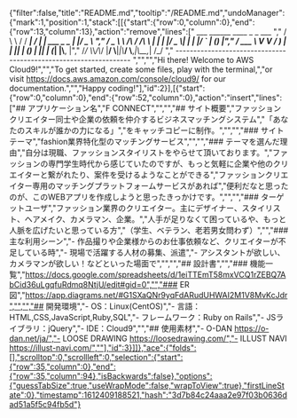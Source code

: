 {"filter":false,"title":"README.md","tooltip":"/README.md","undoManager":{"mark":1,"position":1,"stack":[[{"start":{"row":0,"column":0},"end":{"row":13,"column":13},"action":"remove","lines":["         ___        ______     ____ _                 _  ___  ","        / \\ \\      / / ___|   / ___| | ___  _   _  __| |/ _ \\ ","       / _ \\ \\ /\\ / /\\___ \\  | |   | |/ _ \\| | | |/ _` | (_) |","      / ___ \\ V  V /  ___) | | |___| | (_) | |_| | (_| |\\__, |","     /_/   \\_\\_/\\_/  |____/   \\____|_|\\___/ \\__,_|\\__,_|  /_/ "," ----------------------------------------------------------------- ","","","Hi there! Welcome to AWS Cloud9!","","To get started, create some files, play with the terminal,","or visit https://docs.aws.amazon.com/console/cloud9/ for our documentation.","","Happy coding!"],"id":2}],[{"start":{"row":0,"column":0},"end":{"row":52,"column":0},"action":"insert","lines":["## アプリケーション名","F CONNECT","","","## サイト概要","ファッションクリエイター同士や企業の依頼を仲介するビジネスマッチングシステム","「あなたのスキルが誰かの力になる」","をキャッチコピーに制作。","","","### サイトテーマ","fashion業界特化型のマッチングサービス","","","### テーマを選んだ理由","自分は現職、ファッションスタイリストをやらせて頂いております。","ファッションの専門学生時代から感じていたのですが、もっと気軽に企業や他のクリエイターと繋がれたり、案件を受けるようなことができる","ファッションクリエイター専用のマッチングプラットフォームサービスがあれば","便利だなと思ったのが、このWEBアプリを作成しようと思ったきっかけです。","","","### ターゲットユーザ","ファッション業界のクリエイター。主にデザイナー、スタイリスト、ヘアメイク、カメラマン、企業。","人手が足りなくて困っているや、もっと人脈を広げたいと思っている方","（学生、ベテラン、老若男女問わず）","","### 主な利用シーン","- 作品撮りや企業様からのお仕事依頼など、クリエイターが不足している時","- 現場で活躍する人材の募集、派遣","- アシスタントが欲しい、カメラマンが欲しい！などといった場面で","","","## 設計書","","### 機能一覧","https://docs.google.com/spreadsheets/d/1eiTTEmT58mxVCQ1rZEBQ7AbCid36uLgqfuRdmq8NtjU/edit#gid=0","","### ER図","https://app.diagrams.net/#G1SXaQNr9yqFdARudUHWAI2M1V8MvKcJdr","","","## 開発環境","- OS：Linux(CentOS)","- 言語：HTML,CSS,JavaScript,Ruby,SQL","- フレームワーク：Ruby on Rails","- JSライブラリ：jQuery","- IDE：Cloud9","","## 使用素材","- O-DAN https://o-dan.net/ja/","- LOOSE DRAWING https://loosedrawing.com/","- ILLUST NAVI https://illust-navi.com/",""],"id":3}]]},"ace":{"folds":[],"scrolltop":0,"scrollleft":0,"selection":{"start":{"row":35,"column":0},"end":{"row":35,"column":94},"isBackwards":false},"options":{"guessTabSize":true,"useWrapMode":false,"wrapToView":true},"firstLineState":0},"timestamp":1612409188521,"hash":"3d7b84c24aaa2e97f03b0636dad51a5f5c94fb5d"}